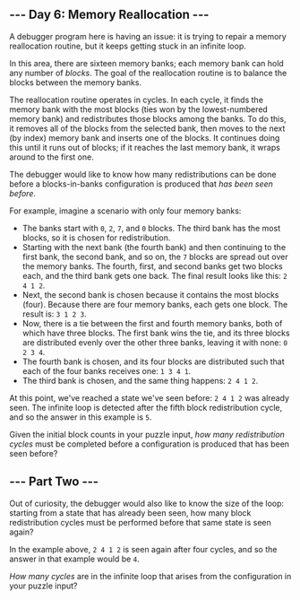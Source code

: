 ﻿## --- Day 6: Memory Reallocation ---

A debugger program here is having an issue: it is trying to repair a memory reallocation routine, but it keeps getting stuck in an infinite loop.

In this area, there are  sixteen memory banks; each memory bank can hold any number of  _blocks_. The goal of the reallocation routine is to balance the blocks between the memory banks.

The reallocation routine operates in cycles. In each cycle, it finds the memory bank with the most blocks (ties won by the lowest-numbered memory bank) and redistributes those blocks among the banks. To do this, it removes all of the blocks from the selected bank, then moves to the next (by index) memory bank and inserts one of the blocks. It continues doing this until it runs out of blocks; if it reaches the last memory bank, it wraps around to the first one.

The debugger would like to know how many redistributions can be done before a blocks-in-banks configuration is produced that  _has been seen before_.

For example, imagine a scenario with only four memory banks:

-   The banks start with  `0`,  `2`,  `7`, and  `0`  blocks. The third bank has the most blocks, so it is chosen for redistribution.
-   Starting with the next bank (the fourth bank) and then continuing to the first bank, the second bank, and so on, the  `7`  blocks are spread out over the memory banks. The fourth, first, and second banks get two blocks each, and the third bank gets one back. The final result looks like this:  `2 4 1 2`.
-   Next, the second bank is chosen because it contains the most blocks (four). Because there are four memory banks, each gets one block. The result is:  `3 1 2 3`.
-   Now, there is a tie between the first and fourth memory banks, both of which have three blocks. The first bank wins the tie, and its three blocks are distributed evenly over the other three banks, leaving it with none:  `0 2 3 4`.
-   The fourth bank is chosen, and its four blocks are distributed such that each of the four banks receives one:  `1 3 4 1`.
-   The third bank is chosen, and the same thing happens:  `2 4 1 2`.

At this point, we've reached a state we've seen before:  `2 4 1 2`  was already seen. The infinite loop is detected after the fifth block redistribution cycle, and so the answer in this example is  `5`.

Given the initial block counts in your puzzle input,  _how many redistribution cycles_  must be completed before a configuration is produced that has been seen before?

## --- Part Two ---

Out of curiosity, the debugger would also like to know the size of the loop: starting from a state that has already been seen, how many block redistribution cycles must be performed before that same state is seen again?

In the example above,  `2 4 1 2`  is seen again after four cycles, and so the answer in that example would be  `4`.

_How many cycles_  are in the infinite loop that arises from the configuration in your puzzle input?